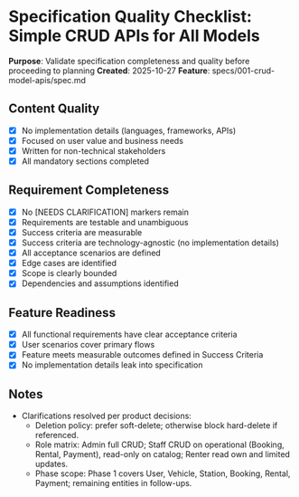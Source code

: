 # Specification Quality Checklist: Simple CRUD APIs for All Models

**Purpose**: Validate specification completeness and quality before proceeding to planning
**Created**: 2025-10-27
**Feature**: specs/001-crud-model-apis/spec.md

## Content Quality

- [x] No implementation details (languages, frameworks, APIs)
- [x] Focused on user value and business needs
- [x] Written for non-technical stakeholders
- [x] All mandatory sections completed

## Requirement Completeness

- [x] No [NEEDS CLARIFICATION] markers remain
- [x] Requirements are testable and unambiguous
- [x] Success criteria are measurable
- [x] Success criteria are technology-agnostic (no implementation details)
- [x] All acceptance scenarios are defined
- [x] Edge cases are identified
- [x] Scope is clearly bounded
- [x] Dependencies and assumptions identified

## Feature Readiness

- [x] All functional requirements have clear acceptance criteria
- [x] User scenarios cover primary flows
- [x] Feature meets measurable outcomes defined in Success Criteria
- [x] No implementation details leak into specification

## Notes

- Clarifications resolved per product decisions:
  - Deletion policy: prefer soft-delete; otherwise block hard-delete if referenced.
  - Role matrix: Admin full CRUD; Staff CRUD on operational (Booking, Rental, Payment), read-only on catalog; Renter read own and limited updates.
  - Phase scope: Phase 1 covers User, Vehicle, Station, Booking, Rental, Payment; remaining entities in follow-ups.
